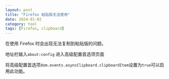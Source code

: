 ```yaml
---
layout: post
title: "Firefox 粘贴版无法使用"
date: 2024-01-02
category: tool
tags: [Firefox, clipboard] 
---
```


在使用 Firefox 时会出现无法复制到粘贴版的问题。

地址栏输入`about:config` 进入高级配置首选项页面

将高级配置首选项`dom.events.asyncClipboard.clipboardItem`设置为`true`可以启用此功能。
